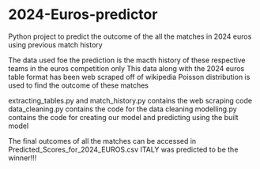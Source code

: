 # 2024-Euros-predictor
Python project to predict the outcome of the all the matches in 2024 euros using previous match history

The data used foe the prediction is the macth history of these respective teams in the euros competition only
This data along with the 2024 euros table format has been web scraped off of wikipedia
Poisson distribution is used to find the outcome of these matches

extracting_tables.py and match_history.py contains the web scraping code
data_cleaning.py contains the code for the data cleaning
modelling.py contains the code for creating our model and predicting using the built model

The final outcomes of all the matches can be accessed in Predicted_Scores_for_2024_EUROS.csv
ITALY was predicted to be the winner!!!
